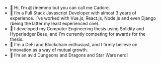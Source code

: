 - 👋 Hi, I’m @zinemmo but you can call me Cadore.
- 👀 I’m a Full Stack Javascript Developer with almost 3 years of experience. I´ve worked with Vue.js, React.js, Node.js and even Django (being the latter my least experienced one).
- 🌱 I developed my Computer Engineering thesis using Solidity and Hyperledger Besu, and I'm currently competing for awards for the thesis.
- :rocket: I'm a DeFi and Blockchain enthusiast, and I firmly believe on innovation as a way of mutual growth.
- :vulcan_salute: I’m an avid Dungeons and Dragons and Star Wars nerd!

<!---
zinemmo/zinemmo is a ✨ special ✨ repository because its `README.md` (this file) appears on your GitHub profile.
You can click the Preview link to take a look at your changes.
--->
